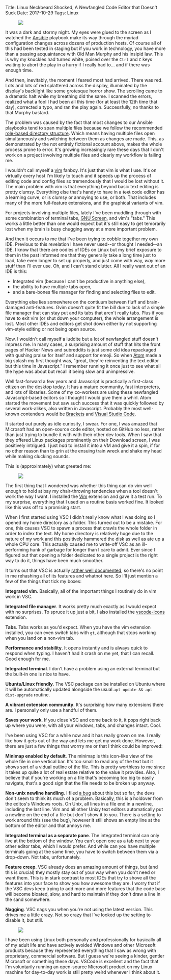 Title: Linux Neckbeard Shocked, A Newfangled Code Editor that Doesn't Suck
Date: 2017-10-29
Tags: Linux

<figure>
  <a href="{static}/images/vscode/vscode-01.png">
    <img src="{static}/images/vscode/vscode-01-640.png">
  </a>
</figure>

It was a dark and stormy night. My eyes were glued to the screen as I watched
the [Ansible](https://www.ansible.com/) playbook make its way through the
myriad configuration changes across dozens of production hosts. Of course all
of this had been tested in staging but if you work in technology, you have
more than a passing acquaintance with Old Man Murphy and his insipid law. This
is why my knuckles had turned white, poised over the `Ctrl` and `C` keys
waiting to abort the play in a hurry if I really had to... and if there was
enough time.

And then, inevitably, the moment I feared most had arrived. There was red.
Lots and lots of red splattered across the display, illuminated by the
display's backlight like some grotesque horror show. The scrolling came to a
dramatic halt while my breathing did the same. I scanned the errors, realized
what a fool I had been all this time (for at least the 12th time that day),
corrected a typo, and ran the play again. Successfully, no thanks to that
Murphy bastard.

The problem was caused by the fact that most changes to our Ansible playbooks
tend to span multiple files because we follow the recommended
[role-based directory structure](http://docs.ansible.com/ansible/latest/playbooks_reuse_roles.html).
Which means having multiple files open simultaneously and switching between
them as changes are made. This, as demonstrated by the not entirely fictional
account above, makes the whole process prone to error. It's growing
increasingly rare these days that I don't work on a project involving
multiple files and clearly my workflow is failing me.

I wouldn't call myself a [vim](https://vim.sourceforge.io/) fanboy. It's just
that vim is what I use. It's on virtually every host I'm likely to touch and
it speeds up the process of editing code and config files so tremendously
that I would be lost without it. The main problem with vim is that everything
beyond basic text editing is pretty clumsy. Everything else that's handy to
have in a ~~text~~ code editor has a learning curve, or is clumsy or annoying
to use, or both. That includes many of the more full-feature extensions, and
the graphical variants of vim.

For projects involving multiple files, lately I've been muddling through with
some combination of terminal tabs, [GNU
Screen](https://en.wikipedia.org/wiki/GNU_Screen), and vim's "tabs." This
works a little better than one would expect but it's still easy to get
temorarily lost when my brain is busy chugging away at a more important
problem.

And then it occurs to me that I've been trying to cobble together my own IDE.
Previous to this revelation I have never used--or thought I needed--an IDE. I
know that there are oodles of IDEs on Linux but my brief exposure to them in
the past informed me that they generally take a long time just to load, take
even longer to set up properly, and just come with way, _way_ more stuff than
I'll ever use. Oh, and I can't stand clutter. All I really want out of an IDE
is this:

* Integrated vim (because I can't be productive in anything else),
* the ability to have multiple tabs open,
* and a bare-bones file manager for finding and selecting files to edit.

Everything else lies somewhere on the contiuum between fluff and
brain-damaged anti-features. Gvim doesn't quite fit the bill due to lack of a
simple file manager that can stay put and its tabs that aren't really tabs.
Plus if you have to exit vim (or shut down your computer), the whole
arrangement is lost. Most other IDEs and editors get shot down either by not
supporting vim-style editing or not being open source.

Now, I wouldn't call myself a luddite but a lot of newfangled stuff doesn't
impress me. In many cases, a surprising amount of stuff that hits the front
pages of Hacker News and subreddits is just some old idea repackaged with
gushing praise for itself and support for emoji. So when
[Atom](https://atom.io/) made a big splash my first thought was, "great,
they're reinventing the text editor but this time in Javascript." I remember
running it once just to see what all the hype was about but recall it being
slow and unimpressive.

Well fast-forward a few years and Javascript is practically a first-class
citizen on the desktop today. It has a mature community, fast interpreters,
and lots of libraries. Some of my co-workers are using these
newfangled Javascript-based editors so I thought I would give them a whirl.
Atom started the movement but saw such success that it was quickly followed
by several work-alikes, also written in Javascript. Probably the most
well-known contenders would be [Brackets](http://brackets.io/) and [Visual
Studio Code](https://code.visualstudio.com/).

It started out purely as idle curiosity, I swear. For one, I was amazed that
Microsoft had an open-source code editor, hosted on GitHub no less, rather
than just trying to bundle it with with their other dev tools. When I saw that
they offered Linux packages prominently on their Download screen, I was
positively intrigued. I just _had_ to install it into a VM and give it a spin,
if for no other reason than to grin at the ensuing train wreck and shake my
head while making clucking sounds.

This is (approximately) what greeted me:

<figure>
  <a href="{static}/images/vscode/vscode-02.png">
    <img src="{static}/images/vscode/vscode-02-640.png">
  </a>
</figure>

The first thing that I wondered was whether this thing can do vim well enough
to hold at bay my chair-throwing tendencies when a tool doesn't work the way I
want. I installed the
[Vim](https://marketplace.visualstudio.com/items?itemName=vscodevim.vim)
extension and gave it a test run. To my surprise, everything that I used on a
routine basis worked fine. It looked like this was off to a promising start.

When I first started using VSC I didn't really know what I was doing so I
opened my home directory as a folder. This turned out to be a mistake. For one,
this causes VSC to spawn a process that crawls the whole folder in order to
index the text. My home directory is relatively huge due to the nature of my
work and this positively hammered the disk as well as ate up a whole CPU core.
This actually caused me to write-off VSC as an ill-performing hunk of garbage
for longer than I care to admit. Ever since I figured out that opening a
folder dedicated to a single project is the right way to do it, things have
been much smoother.

It turns out that VSC is actually
[rather well documented](https://code.visualstudio.com/docs), so there's 
no point in me rehashing all of its features and whatnot here. So I'll just
mention a few of the things that tick my boxes:

**Integrated vim**. Basically, all of the important things I routinely do in
vim work in VSC.

**Integrated file manager**. It works pretty much exactly as I would expect
with no surprises. To spruce it up just a bit, I also installed the
[vscode-icons](https://marketplace.visualstudio.com/items?itemName=robertohuertasm.vscode-icons)
extension.

**Tabs**. Tabs works as you'd expect. When you have the vim extension installed,
you can even switch tabs with `gt`, although that stops working when you land
on a non-vim tab.

**Performance and stability**. It opens instantly and is always quick to
respond when typing. I haven't had it crash on me yet, that I can recall.
Good enough for me.

**Integrated terminal**. I don't have a problem using an external terminal
but the built-in one is nice to have.

**Ubuntu/Linux friendly**. The VSC package can be installed on Ubuntu where it
will be automatically updated alongside the usual `apt update && apt
dist-upgrade` routine.

**A vibrant extension community**. It's surprising how many extensions there
are. I personally only use a handful of them.

**Saves your work**. If you close VSC and come back to it, it pops right back
up where you were, with all your windows, tabs, and changes intact. Cool.

I've been using VSC for a while now and it has really grown on me.
I really like how it gets out of the way and lets me get my work done. However,
there are just a few things that worrry me or that I think could be improved:

**Minimap enabled by default**. The minimap is this icon-like view of the
whole file in one vertical bar. It's too small to read any of the text but it
shows sort of a vidual outline of the file. This is pretty worthless to me
since it takes up quite a lot of real estate relative to the value it
provides. Also, I believe that if you're working on a file that's becoming
too big to easily navigate, that's a good sign that the file needs to be
broken up anyway.

**Non-unix newline handling**. I filed
[a bug](https://github.com/Microsoft/vscode/issues/35181) about this but so
far, the devs don't seem to think its much of a problem.
Basically, this is a holdover from the editos's Windows roots. On Unix, all
lines in a file end in a newline, including the last line. Vim and all other
Unixy text editors automatically put a newline on the end of a file but don't
show it to you. There is a setting to work around this (see the bug), however
it still shows an empty line at the bottom of the editor and that annoys me.

**Integrated terminal as a separate pane**. The integrated terminal can only
live at the bottom of the window. You can't open one as a tab next to your
other editor tabs, which I would prefer. And while can you have multiple
terminals going at the same time, you have to switch between them via a
drop-down. Not tabs, unfortunately.

**Feature creep**. VSC already does an amazing amount of things, but (and this
is crucial) they mostly stay out of your way when you don't need or want
them. This is in stark contrast to most IDEs that try to shove all the
features into your face to show you how awesome they are. I worry that if the
VSC devs keep trying to add more and more features that the code base
will become bloated, slow, and hard to maintain if they don't draw a line in
the sand somewhere.

**Nagging**. VSC nags you when you're not using the latest version. This drives
me a little crazy. Not so crazy that I've looked up the setting to disable it,
but still.

<figure>
  <a href="{static}/images/vscode/vscode-03.png">
    <img src="{static}/images/vscode/vscode-03-640.png">
  </a>
</figure>

I have been using Linux both personally and professionally for basically all
of my adult life and have actively avoided Windows and other Microsoft
products because they represented everything that I saw as wrong with
proprietary, commercial software. But I guess we're seeing a kinder, gentler
Microsoft or something these days. VSCode is excellent and the fact that I'm
voluntarily running an open-source Microsoft product on my Linux machine for
day-to-day work is still pretty weird whenever I think about it.
